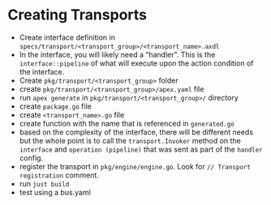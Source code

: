 Creating Transports
===
- Create interface definition in `specs/transport/<transport_group>/<transport_name>.axdl`
- In the interface, you will likely need a "handler".  This is the `interface::pipeline` of what will execute upon the action condition of the interface.
- Create `pkg/transport/<transport_group>` folder
- create `pkg/transport/<transport_group>/apex.yaml` file
- run `apex generate` in `pkg/transport/<transport_group>/` directory
- create `package.go` file
- create `<transport_name>.go` file
- create function with the name that is referenced in `generated.go`
- based on the complexity of the interface, there will be different needs but the whole point is to call the `transport.Invoker` method on the `interface` and `operation (pipeline)` that was sent as part of the `handler` config.
- register the transport in `pkg/engine/engine.go`.  Look for `// Transport registration` comment.
- run `just build`
- test using a bus.yaml